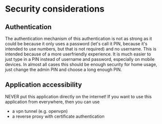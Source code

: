 # Security considerations

## Authentication

The authentication mechanism of this authentication is not as strong as it could be because it only uses a password (let's call it PIN, because it's intended to use numbers, but that is not required) and no username. This is intended because of a more userfriendly experience. It is much easier to just type in a PIN instead of username and password, especially on mobile devices. In almost all cases this should be enough security for home usage, just change the admin PIN and choose a long enough PIN.

## Application accessibility

NEVER put this application directly on the internet! If you want to use this application from everywhere, then you can use

* a vpn tunnel (e.g. openvpn)
* a reverse proxy with certificate authentication

